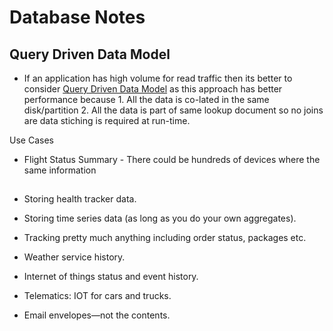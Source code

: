 # Database Notes

## Query Driven Data Model
- If an application has high volume for read traffic then its better to consider [Query Driven Data Model](https://hackolade.com/help/Query-drivendatamodelingbasedona.html) as this approach has better performance because 1. All the data is co-lated in the same disk/partition 2. All the data is part of same lookup document so no joins are data stiching is required at run-time.

Use Cases

- Flight Status Summary - There could be hundreds of devices where the same information 

## 
- Storing health tracker data.
- Storing time series data (as long as you do your own aggregates).
- Tracking pretty much anything including order status, packages etc.

- Weather service history.
- Internet of things status and event history.
- Telematics: IOT for cars and trucks.
- Email envelopes—not the contents.